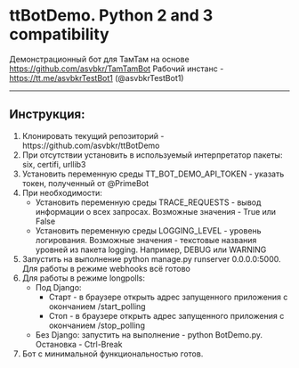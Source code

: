 # ttBotDemo. Python 2 and 3 compatibility
Демонстрационный бот для ТамТам на основе https://github.com/asvbkr/TamTamBot
Рабочий инстанс - https://tt.me/asvbkrTestBot1 (@asvbkrTestBot1)
***
## Инструкция:
<ol>
<li> Клонировать текущий репозиторий - https://github.com/asvbkr/ttBotDemo
<li> При отсутствии установить в используемый интерпретатор пакеты: six, certifi, urllib3
<li> Установить переменную среды TT_BOT_DEMO_API_TOKEN - указать токен, полученный от @PrimeBot
<li> При необходимости:
<ul>
<li> Установить переменную среды TRACE_REQUESTS - вывод информации о всех запросах. Возможные значения - True или False
<li> Установить переменную среды LOGGING_LEVEL - уровень логирования. Возможные значения - текстовые названия уровней из пакета logging. Например, DEBUG или WARNING
</ul>
<li> Запустить на выполнение python manage.py runserver 0.0.0.0:5000. Для работы в режиме webhooks всё готово
<li> Для работы в режиме longpolls:
<ul>
<li> Под Django:
<ul>
<li> Старт - в браузере открыть адрес запущенного приложения с окончанием /start_polling
<li> Стоп - в браузере открыть адрес запущенного приложения с окончанием /stop_polling
</ul>
<li> Без Django: запустить на выполнение - python BotDemo.py. Остановка - Ctrl-Break
</ul>
<li> Бот с минимальной функциональностью готов.
</ol>
